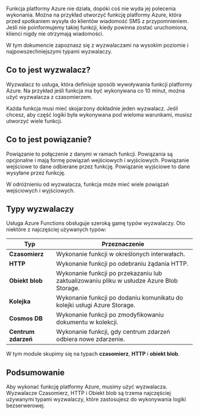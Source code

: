 Funkcja platformy Azure nie działa, dopóki coś nie wyda jej polecenia wykonania. Można na przykład utworzyć funkcję platformy Azure, która przed spotkaniem wysyła do klientów wiadomość SMS z przypomnieniem. Jeśli nie poinformujemy takiej funkcji, kiedy powinna zostać uruchomiona, klienci nigdy nie otrzymają wiadomości. 

W tym dokumencie zapoznasz się z wyzwalaczami na wysokim poziomie i najpowszechniejszymi typami wyzwalaczy.

## <a name="what-is-a-trigger"></a>Co to jest wyzwalacz?

Wyzwalacz to usługa, która definiuje sposób wywoływania funkcji platformy Azure. Na przykład jeśli funkcja ma być wykonywana co 10 minut, można użyć wyzwalacza z czasomierzem.

Każda funkcja musi mieć skojarzony dokładnie jeden wyzwalacz. Jeśli chcesz, aby część logiki była wykonywana pod wieloma warunkami, musisz utworzyć wiele funkcji.

## <a name="what-is-a-binding"></a>Co to jest powiązanie?

Powiązanie to połączenie z danymi w ramach funkcji. Powiązania są opcjonalne i mają formę powiązań wejściowych i wyjściowych. Powiązanie wejściowe to dane odbierane przez funkcję. Powiązanie wyjściowe to dane wysyłane przez funkcję.

W odróżnieniu od wyzwalacza, funkcja może mieć wiele powiązań wejściowych i wyjściowych.

## <a name="types-of-triggers"></a>Typy wyzwalaczy

Usługa Azure Functions obsługuje szeroką gamę typów wyzwalaczy. Oto niektóre z najczęściej używanych typów:

| Typ | Przeznaczenie | 
| --- | --- | 
| **Czasomierz** | Wykonanie funkcji w określonych interwałach. | 
| **HTTP** | Wykonanie funkcji po odebraniu żądania HTTP. |  
| **Obiekt blob** | Wykonanie funkcji po przekazaniu lub zaktualizowaniu pliku w usłudze Azure Blob Storage. | 
| **Kolejka** | Wykonanie funkcji po dodaniu komunikatu do kolejki usługi Azure Storage. | 
| **Cosmos DB** | Wykonanie funkcji po zmodyfikowaniu dokumentu w kolekcji. | 
| **Centrum zdarzeń** | Wykonanie funkcji, gdy centrum zdarzeń odbiera nowe zdarzenie. | 

W tym module skupimy się na typach **czasomierz**, **HTTP** i **obiekt blob**.

## <a name="summary"></a>Podsumowanie

Aby wykonać funkcję platformy Azure, musimy użyć wyzwalacza. Wyzwalacze Czasomierz, HTTP i Obiekt blob są trzema najczęściej używanymi typami wyzwalaczy, które zastosujesz do wykonywania logiki bezserwerowej.
